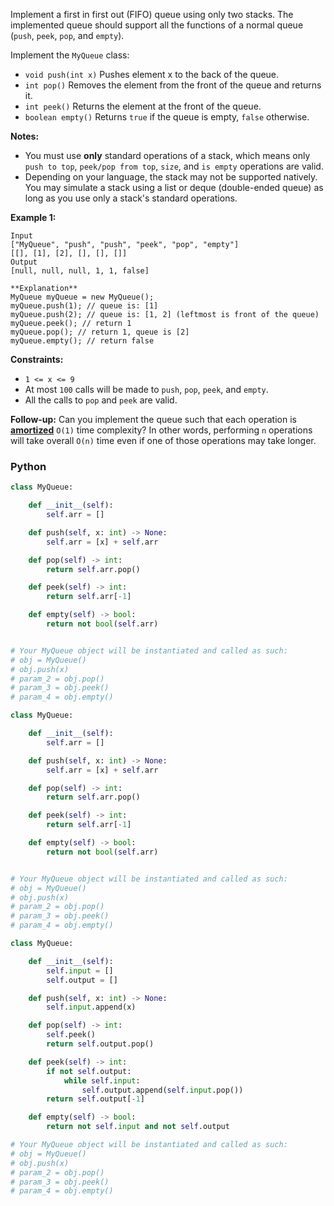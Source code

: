 Implement a first in first out (FIFO) queue using only two stacks. The implemented queue should support all the functions of a normal queue (`push`,  `peek`,  `pop`, and  `empty`).

Implement the  `MyQueue`  class:

-   `void push(int x)`  Pushes element x to the back of the queue.
-   `int pop()`  Removes the element from the front of the queue and returns it.
-   `int peek()`  Returns the element at the front of the queue.
-   `boolean empty()`  Returns  `true`  if the queue is empty,  `false`  otherwise.

**Notes:**

-   You must use  **only**  standard operations of a stack, which means only  `push to top`,  `peek/pop from top`,  `size`, and  `is empty`  operations are valid.
-   Depending on your language, the stack may not be supported natively. You may simulate a stack using a list or deque (double-ended queue) as long as you use only a stack's standard operations.

**Example 1:**
```
Input
["MyQueue", "push", "push", "peek", "pop", "empty"]
[[], [1], [2], [], [], []]
Output
[null, null, null, 1, 1, false]

**Explanation**
MyQueue myQueue = new MyQueue();
myQueue.push(1); // queue is: [1]
myQueue.push(2); // queue is: [1, 2] (leftmost is front of the queue)
myQueue.peek(); // return 1
myQueue.pop(); // return 1, queue is [2]
myQueue.empty(); // return false
```

**Constraints:**

-   `1 <= x <= 9`
-   At most  `100` calls will be made to  `push`,  `pop`,  `peek`, and  `empty`.
-   All the calls to  `pop`  and  `peek`  are valid.

**Follow-up:**  Can you implement the queue such that each operation is  **[amortized](https://en.wikipedia.org/wiki/Amortized_analysis)**  `O(1)`  time complexity? In other words, performing  `n`  operations will take overall  `O(n)`  time even if one of those operations may take longer.


### Python
```python
class MyQueue:

    def __init__(self):
        self.arr = []

    def push(self, x: int) -> None:
        self.arr = [x] + self.arr

    def pop(self) -> int:
        return self.arr.pop()

    def peek(self) -> int:
        return self.arr[-1]

    def empty(self) -> bool:
        return not bool(self.arr)


# Your MyQueue object will be instantiated and called as such:
# obj = MyQueue()
# obj.push(x)
# param_2 = obj.pop()
# param_3 = obj.peek()
# param_4 = obj.empty()
```

```python
class MyQueue:

    def __init__(self):
        self.arr = []

    def push(self, x: int) -> None:
        self.arr = [x] + self.arr

    def pop(self) -> int:
        return self.arr.pop()

    def peek(self) -> int:
        return self.arr[-1]

    def empty(self) -> bool:
        return not bool(self.arr)


# Your MyQueue object will be instantiated and called as such:
# obj = MyQueue()
# obj.push(x)
# param_2 = obj.pop()
# param_3 = obj.peek()
# param_4 = obj.empty()
```

```python
class MyQueue:

    def __init__(self):
        self.input = []
        self.output = []

    def push(self, x: int) -> None:
        self.input.append(x)

    def pop(self) -> int:
        self.peek()
        return self.output.pop()

    def peek(self) -> int:
        if not self.output:
            while self.input:
                self.output.append(self.input.pop())
        return self.output[-1]

    def empty(self) -> bool:
        return not self.input and not self.output

# Your MyQueue object will be instantiated and called as such:
# obj = MyQueue()
# obj.push(x)
# param_2 = obj.pop()
# param_3 = obj.peek()
# param_4 = obj.empty()
```